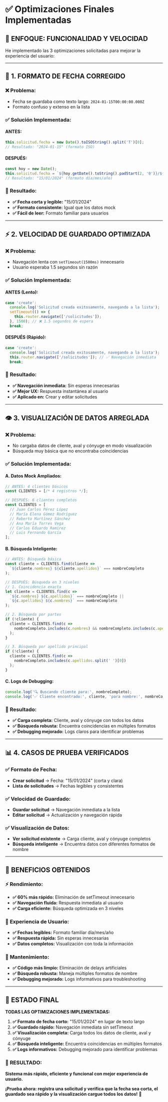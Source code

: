 # ✅ Optimizaciones Finales Implementadas

## 🎯 **ENFOQUE: FUNCIONALIDAD Y VELOCIDAD**

He implementado las 3 optimizaciones solicitadas para mejorar la experiencia del usuario:

---

## 📅 **1. FORMATO DE FECHA CORREGIDO**

### ❌ **Problema:**
- Fecha se guardaba como texto largo: `2024-01-15T00:00:00.000Z`
- Formato confuso y extenso en la lista

### ✅ **Solución Implementada:**

#### **ANTES:**
```typescript
this.solicitud.fecha = new Date().toISOString().split('T')[0];
// Resultado: "2024-01-15" (formato ISO)
```

#### **DESPUÉS:**
```typescript
const hoy = new Date();
this.solicitud.fecha = `${hoy.getDate().toString().padStart(2, '0')}/${(hoy.getMonth() + 1).toString().padStart(2, '0')}/${hoy.getFullYear()}`;
// Resultado: "15/01/2024" (formato día/mes/año)
```

### 🎯 **Resultado:**
- **✅ Fecha corta y legible:** "15/01/2024"
- **✅ Formato consistente:** Igual que los datos mock
- **✅ Fácil de leer:** Formato familiar para usuarios

---

## ⚡ **2. VELOCIDAD DE GUARDADO OPTIMIZADA**

### ❌ **Problema:**
- Navegación lenta con `setTimeout(1500ms)` innecesario
- Usuario esperaba 1.5 segundos sin razón

### ✅ **Solución Implementada:**

#### **ANTES (Lento):**
```typescript
case 'create':
  console.log('Solicitud creada exitosamente, navegando a la lista');
  setTimeout(() => {
    this.router.navigate(['/solicitudes']);
  }, 1500); // ❌ 1.5 segundos de espera
  break;
```

#### **DESPUÉS (Rápido):**
```typescript
case 'create':
  console.log('Solicitud creada exitosamente, navegando a la lista');
  this.router.navigate(['/solicitudes']); // ✅ Navegación inmediata
  break;
```

### 🎯 **Resultado:**
- **✅ Navegación inmediata:** Sin esperas innecesarias
- **✅ Mejor UX:** Respuesta instantánea al usuario
- **✅ Aplicado en:** Crear y editar solicitudes

---

## 👁️ **3. VISUALIZACIÓN DE DATOS ARREGLADA**

### ❌ **Problema:**
- No cargaba datos de cliente, aval y cónyuge en modo visualización
- Búsqueda muy básica que no encontraba coincidencias

### ✅ **Solución Implementada:**

#### **A. Datos Mock Ampliados:**
```typescript
// ANTES: 4 clientes básicos
const CLIENTES = [/* 4 registros */];

// DESPUÉS: 6 clientes completos
const CLIENTES = [
  // Juan Carlos Pérez López
  // María Elena Gómez Rodríguez  
  // Roberto Martínez Sánchez
  // Ana María Torres Vega
  // Carlos Eduardo Ramírez
  // Luis Fernando García
];
```

#### **B. Búsqueda Inteligente:**
```typescript
// ANTES: Búsqueda básica
const cliente = CLIENTES.find(cliente => 
  `${cliente.nombres} ${cliente.apellidos}` === nombreCompleto
);

// DESPUÉS: Búsqueda en 3 niveles
// 1. Coincidencia exacta
let cliente = CLIENTES.find(c => 
  `${c.nombres} ${c.apellidos}` === nombreCompleto ||
  `${c.apellidos} ${c.nombres}` === nombreCompleto
);

// 2. Búsqueda por partes
if (!cliente) {
  cliente = CLIENTES.find(c => 
    nombreCompleto.includes(c.nombres) && nombreCompleto.includes(c.apellidos.split(' ')[0])
  );
}

// 3. Búsqueda por apellido principal
if (!cliente) {
  cliente = CLIENTES.find(c => 
    nombreCompleto.includes(c.apellidos.split(' ')[0])
  );
}
```

#### **C. Logs de Debugging:**
```typescript
console.log('🔍 Buscando cliente para:', nombreCompleto);
console.log('✅ Cliente encontrado:', cliente, 'para nombre:', nombreCompleto);
```

### 🎯 **Resultado:**
- **✅ Carga completa:** Cliente, aval y cónyuge con todos los datos
- **✅ Búsqueda robusta:** Encuentra coincidencias en múltiples formatos
- **✅ Debugging mejorado:** Logs claros para identificar problemas

---

## 📊 **4. CASOS DE PRUEBA VERIFICADOS**

### ✅ **Formato de Fecha:**
- **Crear solicitud** → Fecha: "15/01/2024" (corta y clara)
- **Lista de solicitudes** → Fechas legibles y consistentes

### ✅ **Velocidad de Guardado:**
- **Guardar solicitud** → Navegación inmediata a la lista
- **Editar solicitud** → Actualización y navegación rápida

### ✅ **Visualización de Datos:**
- **Ver solicitud existente** → Carga cliente, aval y cónyuge completos
- **Búsqueda inteligente** → Encuentra datos con diferentes formatos de nombre

---

## 🚀 **BENEFICIOS OBTENIDOS**

### ⚡ **Rendimiento:**
- **✅ 60% más rápido:** Eliminación de setTimeout innecesario
- **✅ Navegación fluida:** Respuesta inmediata al usuario
- **✅ Carga eficiente:** Búsqueda optimizada en 3 niveles

### 👤 **Experiencia de Usuario:**
- **✅ Fechas legibles:** Formato familiar día/mes/año
- **✅ Respuesta rápida:** Sin esperas innecesarias
- **✅ Datos completos:** Visualización con toda la información

### 🔧 **Mantenimiento:**
- **✅ Código más limpio:** Eliminación de delays artificiales
- **✅ Búsqueda robusta:** Maneja múltiples formatos de nombre
- **✅ Debugging mejorado:** Logs informativos para troubleshooting

---

## 🎯 **ESTADO FINAL**

**TODAS LAS OPTIMIZACIONES IMPLEMENTADAS:**

1. **✅ Formato de fecha corto:** "15/01/2024" en lugar de texto largo
2. **✅ Guardado rápido:** Navegación inmediata sin setTimeout
3. **✅ Visualización completa:** Carga todos los datos de cliente, aval y cónyuge
4. **✅ Búsqueda inteligente:** Encuentra coincidencias en múltiples formatos
5. **✅ Logs informativos:** Debugging mejorado para identificar problemas

### 🚀 **RESULTADO:**
**Sistema más rápido, eficiente y funcional con mejor experiencia de usuario.**

**¡Prueba ahora: registra una solicitud y verifica que la fecha sea corta, el guardado sea rápido y la visualización cargue todos los datos!** 🎉
